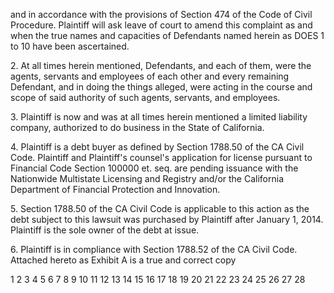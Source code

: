 and in accordance with the provisions of Section 474 of the Code of
Civil Procedure. Plaintiff will ask leave of court to amend this
complaint as and when the true names and capacities of Defendants
named herein as DOES 1 to 10 have been ascertained.

2\. At all times herein mentioned, Defendants, and each of
them, were the agents, servants and employees of each other and
every remaining Defendant, and in doing the things alleged, were
acting in the course and scope of said authority of such agents,
servants, and employees.

3\. Plaintiff is now and was at all times herein mentioned a
limited liability company, authorized to do business in the State of
California.

4\. Plaintiff is a debt buyer as defined by Section 1788.50 of
the CA Civil Code. Plaintiff and Plaintiff's counsel's application
for license pursuant to Financial Code Section 100000 et. seq. are
pending issuance with the Nationwide Multistate Licensing and
Registry and/or the California Department of Financial Protection
and Innovation.

5\. Section 1788.50 of the CA Civil Code is applicable to this
action as the debt subject to this lawsuit was purchased by
Plaintiff after January 1, 2014. Plaintiff is the sole owner of the
debt at issue.

6\. Plaintiff is in compliance with Section 1788.52 of the CA
Civil Code. Attached hereto as Exhibit A is a true and correct copy

<!-- PageNumber="2" -->
<!-- PageFooter="Complaint" -->

1
2
3
4
5
6
7
8
9
10
11
12
13
14
15
16
17
18
19
20
21
22
23
24
25
26
27
28

<!-- PageBreak -->

